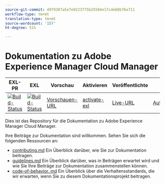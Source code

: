 ```yaml
---
source-git-commit: 4979307a5e7e9223775b25584e17cde68b76a711
workflow-type: tm+mt
translation-type: tm+mt
source-wordcount: '157'
ht-degree: 51%

---
```

# Dokumentation zu Adobe Experience Manager Cloud Manager

| EXL-PR | EXL | Vorschau | Aktivieren | Veröffentlichte  | Hilfe |
|--- |--- |--- |--- |--- |--- |
| [![Build-Status](https://docs.ci.corp.adobe.com/view/exl-pr/job/experience-manager-cloud-manager.en_pr-exl/badge/icon)](https://docs.ci.corp.adobe.com/view/exl-pr/job/experience-manager-cloud-manager.en_pr-exl/lastBuild/) | [![Build-Status](https://docs.ci.corp.adobe.com/view/exl-pr/job/experience-manager-cloud-manager.en_exl/lastBuild/badge/icon)](https://docs.ci.corp.adobe.com/view/exl-pr/job/experience-manager-cloud-manager.en_exl/lastBuild/lastBuild) | [Vorschauen-URL](https://experienceleague.corp.adobe.com/docs/experience-manager-cloud-manager/using/introduction-to-cloud-manager.html?lang=en) | [activate-exl](https://docs.ci.corp.adobe.com/job/activate-exl/build/) | [Live-URL](https://experienceleague.adobe.com/docs/experience-manager-cloud-manager/using/introduction-to-cloud-manager.html?lang=en) | [Autorenanleitung](https://experienceleague.adobe.com/docs/authoring-guide-exl/using/home.html?lang=en) |

Dies ist das Repository für die Dokumentation zu Adobe Experience Manager Cloud Manager.

Ihre Beiträge zur Dokumentation sind willkommen. Sehen Sie sich die folgenden Ressourcen an:

* [contributing.md](contributing.md) Ein Überblick darüber, wie Sie zur Dokumentation beitragen.
* [guidelines.md](guidelines.md) Ein Überblick darüber, was in Beiträgen erwartet wird und wie Sie Ihre Beiträge zur Dokumentation zusammenstellen können.
* [code-of-behavior. md](code-of-conduct.md) Ein Überblick über die Verhaltensstandards, die wir erwarten, wenn Sie zu diesem Dokumentationsprojekt beitragen.
